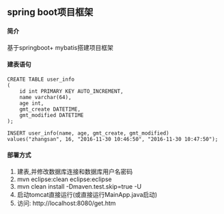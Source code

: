 ## spring boot项目框架

#### 简介

  基于springboot+ mybatis搭建项目框架

#### 建表语句

```
CREATE TABLE user_info
(
	id int PRIMARY KEY AUTO_INCREMENT,
    name varchar(64),
    age int,
    gmt_create DATETIME,
    gmt_modified DATETIME
);

INSERT user_info(name, age, gmt_create, gmt_modified) values("zhangsan", 16, "2016-11-30 10:46:50", "2016-11-30 10:47:50");
```

#### 部署方式

  1. 建表,并修改数据库连接和数据库用户名密码
  2. mvn eclipse:clean eclipse:eclipse
  3. mvn clean install -Dmaven.test.skip=true -U
  4. 启动tomcat直接运行(或直接运行MainApp.java启动)
  5. 访问: http://localhost:8080/get.htm


